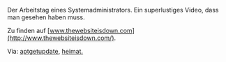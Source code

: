 <!--
.. title: The Website is down!
.. slug: 447-the-website-is-down
.. date: 2008-07-12 11:00:12
.. tags: Administrator,Internet,Videos
.. description: 
.. type: text
-->

Der Arbeitstag eines Systemadministrators.
Ein superlustiges Video, dass man gesehen haben muss.
<!-- TEASER_END -->

Zu finden auf [www.thewebsiteisdown.com](http://www.thewebsiteisdown.com/).

Via: [aptgetupdate](http://www.aptgetupdate.de/index.php/2008/06/30/ohne-worte-the-website-is-down/), [heimat.](http://www.matthiaspopp.com/wordpress/?p=409)
